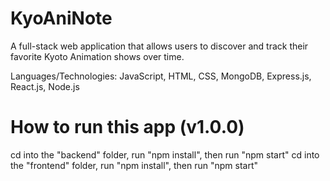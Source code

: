 ﻿# KyoAniNote
 
A full-stack web application that allows users to discover and track their favorite Kyoto Animation shows over time. 

Languages/Technologies: JavaScript, HTML, CSS, MongoDB, Express.js, React.js, Node.js

 
# How to run this app (v1.0.0)

cd into the "backend" folder, run "npm install", then run "npm start"
cd into the "frontend" folder, run "npm install", then run "npm start"
